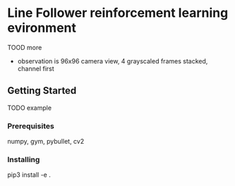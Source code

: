 # Line Follower reinforcement learning evironment

TOOD more
- observation is 96x96 camera view, 4 grayscaled frames stacked, channel first

## Getting Started

TODO example

### Prerequisites

numpy, gym, pybullet, cv2

### Installing

pip3 install -e .